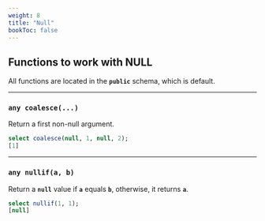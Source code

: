 ```yaml
---
weight: 8
title: "Null"
bookToc: false
---
```


## Functions to work with NULL

All functions are located in the **`public`** schema, which is default.

---

### **`any coalesce(...)`**

Return a first non-null argument.

```SQL
select coalesce(null, 1, null, 2);
[1]
```

---

### **`any nullif(a, b)`**

Return a **`null`** value if **`a`** equals **`b`**, otherwise, it returns **`a`**.

```SQL
select nullif(1, 1);
[null]
```
